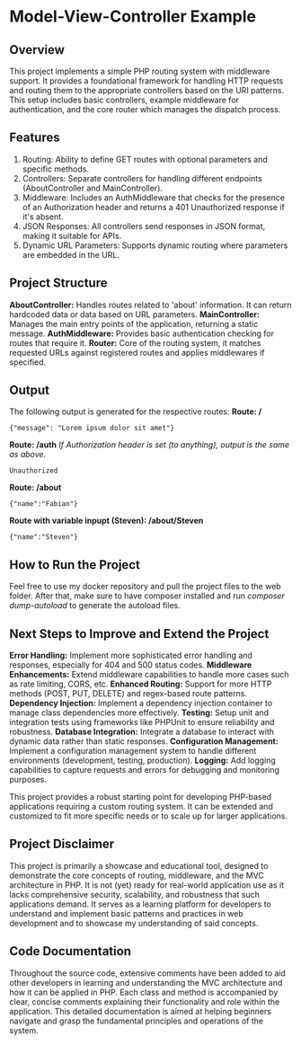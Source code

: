 # Model-View-Controller Example

## Overview
This project implements a simple PHP routing system with middleware support. It provides a foundational framework for handling HTTP requests and routing them to the appropriate controllers based on the URI patterns. This setup includes basic controllers, example middleware for authentication, and the core router which manages the dispatch process.

## Features
1. Routing: Ability to define GET routes with optional parameters and specific methods.
2. Controllers: Separate controllers for handling different endpoints (AboutController and MainController).
3. Middleware: Includes an AuthMiddleware that checks for the presence of an Authorization header and returns a 401 Unauthorized response if it's absent.
4. JSON Responses: All controllers send responses in JSON format, making it suitable for APIs.
5. Dynamic URL Parameters: Supports dynamic routing where parameters are embedded in the URL.

## Project Structure
**AboutController:** Handles routes related to 'about' information. It can return hardcoded data or data based on URL parameters.
**MainController:** Manages the main entry points of the application, returning a static message.
**AuthMiddleware:** Provides basic authentication checking for routes that require it.
**Router:** Core of the routing system, it matches requested URLs against registered routes and applies middlewares if specified.

## Output
The following output is generated for the respective routes:
**Route: /**
```
{"message": "Lorem ipsum dolor sit amet"}
```
**Route: /auth**
*If Authorization header is set (to anything), output is the same as above.*
```
Unauthorized
```
**Route: /about**
```
{"name":"Fabian"}
```
**Route with variable inpupt (Steven): /about/Steven**
```
{"name":"Steven"}
```

## How to Run the Project
Feel free to use my docker repository and pull the project files to the web folder.
After that, make sure to have composer installed and run *composer dump-autoload* to
generate the autoload files.

## Next Steps to Improve and Extend the Project
**Error Handling:** Implement more sophisticated error handling and responses, especially for 404 and 500 status codes.
**Middleware Enhancements:** Extend middleware capabilities to handle more cases such as rate limiting, CORS, etc.
**Enhanced Routing:** Support for more HTTP methods (POST, PUT, DELETE) and regex-based route patterns.
**Dependency Injection:** Implement a dependency injection container to manage class dependencies more effectively.
**Testing:** Setup unit and integration tests using frameworks like PHPUnit to ensure reliability and robustness.
**Database Integration:** Integrate a database to interact with dynamic data rather than static responses.
**Configuration Management:** Implement a configuration management system to handle different environments (development, testing, production).
**Logging:** Add logging capabilities to capture requests and errors for debugging and monitoring purposes.

This project provides a robust starting point for developing PHP-based applications requiring a custom routing system. It can be extended and customized to fit more specific needs or to scale up for larger applications.

## Project Disclaimer
This project is primarily a showcase and educational tool, designed to demonstrate the core concepts of routing, middleware, and the MVC architecture in PHP. It is not (yet) ready for real-world application use as it lacks comprehensive security, scalability, and robustness that such applications demand. It serves as a learning platform for developers to understand and implement basic patterns and practices in web development and to showcase my understanding of said concepts.

## Code Documentation
Throughout the source code, extensive comments have been added to aid other developers in learning and understanding the MVC architecture and how it can be applied in PHP. Each class and method is accompanied by clear, concise comments explaining their functionality and role within the application. This detailed documentation is aimed at helping beginners navigate and grasp the fundamental principles and operations of the system.